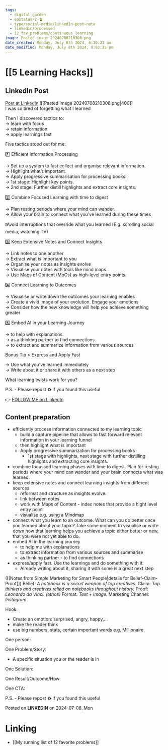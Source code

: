 ```yaml
---
tags:
  - digital_garden
  - epstatus/2-🪴
  - type/social-media/linkedIn-post-note
  - linkedin/processed
  - 12_fav_problems/continuous_learning
image: Pasted image 20240708210308.png
date_created: Monday, July 8th 2024, 6:10:21 am
date_modified: Monday, July 8th 2024, 9:03:35 pm
---
```

# [[5 Learning Hacks]]
## LinkedIn Post
[Post at LinkedIn](https://www.linkedin.com/posts/sebastiankamilli_i-was-so-tired-of-forgetting-what-i-learned-activity-7215965358375997440-bfaP?utm_source=share&utm_medium=member_desktop)
![[Pasted image 20240708210308.png|400]]  
I was so tired of forgetting what I learned  
  
Then I discovered tactics to:  
→ learn with focus  
→ retain information  
→ apply learnings fast  
  
Five tactics stood out for me:  
  
1️⃣ Efficient Information Processing  
  
→ Set up a system to fast collect and organise relevant information.  
→ Highlight what’s important.  
→ Apply progressive summarisation for processing books:  
→ 1st stage: Highlight key points.  
→ 2nd stage: Further distill highlights and extract core insights.  
  
2️⃣ Combine Focused Learning with time to digest  
  
→ Plan resting periods where your mind can wander.  
→ Allow your brain to connect what you’ve learned during these times  
  
❗️Avoid interruptions that override what you learned (E.g. scrolling social media, watching TV)  
  
3️⃣ Keep Extensive Notes and Connect Insights  
  
→ Link notes to one another  
→ Extract what is important to you  
→ Organise your notes as insights evolve  
→ Visualise your notes with tools like mind maps.  
→ Use Maps of Content (MoCs) as high-level entry points.  
  
4️⃣ Connect Learning to Outcomes  
  
→ Visualise or write down the outcomes your learning enables  
→ Create a vivid image of your evolution. Engage your emotions  
→ Consider how the new knowledge will help you achieve something greater  
  
5️⃣ Embed AI in your Learning Journey  
  
→ to help with explanations.  
→ as a thinking partner to find connections  
→ to extract and summarize information from various sources  
  
Bonus Tip > Express and Apply Fast  
  
→ Use what you’ve learned immediately  
→ Write about it or share it with others as a next step  
  
What learning twists work for you?  
  
P.S. - Please repost ♻ if you found this useful

👉 [FOLLOW ME on LinkedIn](https://www.linkedin.com/comm/mynetwork/discovery-see-all?usecase=PEOPLE_FOLLOWS&followMember=sebastiankamilli)

## Content preparation


+ efficiently process information connected to my learning topic
	+ build a capture pipeline that allows to fast forward relevant information in your learning funnel
	+ then highlight what is important
	+ Apply progressive summarization for processing books 
		+ 1st stage with highlights, next stage with further distilling highlights and extracting core insights. 
+ combine focussed learning phases with time to digest. Plan for resting periods where your mind can wander and your brain connects what was learned. 
+ keep extensive notes and connect learning insights from different sources
	+ reformat and structure as insights evolve. 
	+ link between notes
	+ work with Maps of Content - index notes that provide a hight level entry point
	+ visualise e.g. using a Mindmap
+ connect what you learn to an outcome. What can you do better once you learned about your topic? Take some moment to visualise or write down how that learning helps you achieve a topic either better or new, that you were not yet able to do. 
+ embed AI in the learning journey
	+ to help me with explanations
	+ to extract information from various sources and summarise 
	+ as thinking partner - to find connections
+ express/apply fast. Use the learnings and do something with it. 
	+ Already writing about it, sharing it with some is a great next step


([[Notes from Simple Marketing for Smart People|details for Belief-Claim-Proof]])
Belief: *A notebook is a secret weapon of top creatives.* 
Claim: *Top thinkers and creatives relied on notebooks throughout history.* 
Proof: *Leonardo da Vinci. (ethos)* 
Format: *Text + Image.* 
Marketing Channel: *Instagram*

Hook: 
+ Create an emotion: surprised, angry, happy,...
+ make the reader think
+ use big numbers, stats, certain important words e.g. Millionaire

One person:

One Problem/Story:
+ A specific situation you or the reader is in

One Solution:

One Result/Outcome/How:

One CTA:

P.S. - Please repost ♻ if you found this useful

Posted on **LINKEDIN** on 2024-07-08_Mon
# Linking
+ [[My running list of 12 favorite problems]]